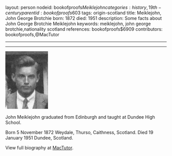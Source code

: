 layout: person
nodeid: bookofproofs$Meiklejohn
categories: history,19th-century
parentid: bookofproofs$603
tags: origin-scotland
title: Meiklejohn, John George Brotchie
born: 1872
died: 1951
description: Some facts about John George Brotchie Meiklejohn
keywords: meiklejohn, john george brotchie,nationality scotland
references: bookofproofs$6909
contributors: bookofproofs,@MacTutor

---


---

![Meiklejohn.jpg](https://github.com/bookofproofs/bookofproofs.github.io/blob/main/_sources/_assets/images/portraits/Meiklejohn.jpg?raw=true)

John Meiklejohn graduated from Edinburgh and taught at Dundee High School.

Born 5 November 1872 Weydale, Thurso, Caithness, Scotland. Died 19 January 1951 Dundee, Scotland.


View full biography at [MacTutor](https://mathshistory.st-andrews.ac.uk/Biographies/Meiklejohn/).